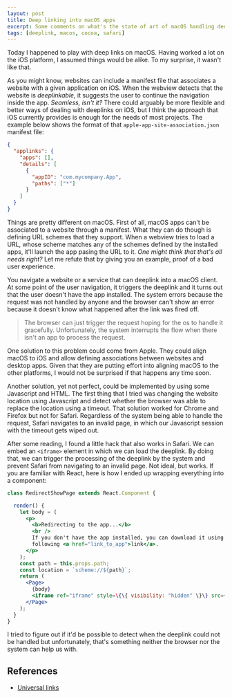 ```yaml
---
layout: post
title: Deep linking into macOS apps
excerpt: Some comments on what's the state of art of macOS handling deeplinks.
tags: [deeplink, macos, cocoa, safari]
---
```


Today I happened to play with deep links on macOS. Having worked a lot on the iOS platform, I assumed things would be alike. To my surprise, it wasn't like that.

As you might know, websites can include a manifest file that associates a website with a given application on iOS. When the webview detects that the website is _deeplinkable_, it suggests the user to continue the navigation inside the app. _Seamless, isn't it?_ There could arguably be more flexible and better ways of dealing with deeplinks on iOS, but I think the approach that iOS currently provides is enough for the needs of most projects. The example below shows the format of that `apple-app-site-association.json` manifest file:

```json
{
  "applinks": {
    "apps": [],
    "details": [
      {
        "appID": "com.mycompany.App",
        "paths": ["*"]
      }
    ]
  }
}
```

Things are pretty different on macOS. First of all, macOS apps can't be associated to a website through a manifest. What they can do though is defining URL schemes that they support. When a webview tries to load a URL, whose scheme matches any of the schemes defined by the installed apps, it'll launch the app pasing the URL to it. _One might think that that's all needs right?_ Let me refute that by giving you an example, proof of a bad user experience.

You navigate a website or a service that can deeplink into a macOS client. At some point of the user navigation, it triggers the deeplink and it turns out that the user doesn't have the app installed. The system errors because the request was not handled by anyone and the browser can't show an error because it doesn't know what happened after the link was fired off.

> The browser can just trigger the request hoping for the os to handle it gracefully. Unfortunately, the system interrupts the flow when there isn't an app to process the request.

One solution to this problem could come from Apple. They could align macOS to iOS and allow defining associations between websites and desktop apps. Given that they are putting effort into aligning macOS to the other platforms, I would not be surprised if that happens any time soon.

Another solution, yet not perfect, could be implemented by using some Javascript and HTML. The first thing that I tried was changing the website location using Javascript and detect whether the browser was able to replace the location using a timeout. That solution worked for Chrome and Firefox but not for Safari. Regardless of the system being able to handle the request, Safari navigates to an invalid page, in which our Javascript session with the timeout gets wiped out.

After some reading, I found a little hack that also works in Safari. We can embed an `<iframe>` element in which we can load the deeplink. By doing that, we can trigger the processing of the deeplink by the system and prevent Safari from navigating to an invalid page. Not ideal, but works. If you are familiar with React, here is how I ended up wrapping everything into a component:

```jsx
class RedirectShowPage extends React.Component {

  render() {
    let body = (
      <p>
        <b>Redirecting to the app...</b>
        <br />
        If you don't have the app installed, you can download it using the
        following <a href="link_to_app">link</a>.
      </p>
    );
    const path = this.props.path;
    const location = `scheme://${path}`;
    return (
      <Page>
        {body}
        <iframe ref="iframe" style=\{\{ visibility: "hidden" \}\} src={location}/>
      </Page>
    );
  }
}
```

I tried to figure out if it'd be possible to detect when the deeplink could not be handled but unfortunately, that's something neither the browser nor the system can help us with.

## References

- [Universal links](https://developer.apple.com/ios/universal-links/)
